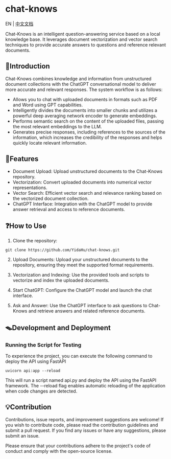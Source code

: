 # chat-knows

EN | [中文文档](README.md)

Chat-Knows is an intelligent question-answering service based on a local knowledge base. It leverages document vectorization and vector search techniques to provide accurate answers to questions and reference relevant documents.

## 📒Introduction

Chat-Knows combines knowledge and information from unstructured document collections with the ChatGPT conversational model to deliver more accurate and relevant responses. The system workflow is as follows:

- Allows you to chat with uploaded documents in formats such as PDF and Word using GPT capabilities.
- Intelligently divides the documents into smaller chunks and utilizes a powerful deep averaging network encoder to generate embeddings.
- Performs semantic search on the content of the uploaded files, passing the most relevant embeddings to the LLM.
- Generates precise responses, including references to the sources of the information, which increases the credibility of the responses and helps quickly locate relevant information.

## 🔧Features

- Document Upload: Upload unstructured documents to the Chat-Knows repository.
- Vectorization: Convert uploaded documents into numerical vector representations.
- Vector Search: Efficient vector search and relevance ranking based on the vectorized document collection.
- ChatGPT Interface: Integration with the ChatGPT model to provide answer retrieval and access to reference documents.

## ❓How to Use

1. Clone the repository:

```shell
git clone https://github.com/YidaHu/chat-knows.git
```
2. Upload Documents: Upload your unstructured documents to the repository, ensuring they meet the supported format requirements.

3. Vectorization and Indexing: Use the provided tools and scripts to vectorize and index the uploaded documents.

4. Start ChatGPT: Configure the ChatGPT model and launch the chat interface.

5. Ask and Answer: Use the ChatGPT interface to ask questions to Chat-Knows and retrieve answers and related reference documents.

## 🪤Development and Deployment

### Running the Script for Testing

To experience the project, you can execute the following command to deploy the API using FastAPI

```shell
uvicorn api:app --reload
```
This will run a script named api.py and deploy the API using the FastAPI framework. The --reload flag enables automatic reloading of the application when code changes are detected.

## 💡Contribution
Contributions, issue reports, and improvement suggestions are welcome! If you wish to contribute code, please read the contribution guidelines and submit a pull request. If you find any issues or have any suggestions, please submit an issue.

Please ensure that your contributions adhere to the project's code of conduct and comply with the open-source license.
